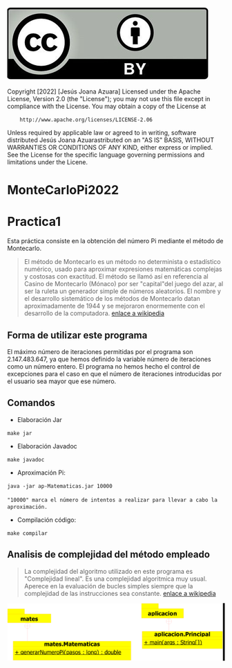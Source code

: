 ![Copyright.png](Copyright.png)

Copyright [2022] [Jesús Joana Azuara]
Licensed under the Apache License, Version 2.0 (the "License");
you may not use this file except in compliance with the License.
You may obtain a copy of the License at

        http://www.apache.org/licenses/LICENSE-2.06

Unless required by applicable law or agreed to in writing, software distributed Jesús Joana Azuarastributed on an "AS IS" BASIS, WITHOUT WARRANTIES OR CONDITIONS OF ANY KIND, either express or implied. See the License for the specific language governing permissions and limitations under the Licene.

# MonteCarloPi2022

# Practica1
Esta práctica consiste en la obtención del número Pi mediante el método de Montecarlo.
> El método de Montecarlo es un método no determinista o estadístico numérico, usado para aproximar expresiones matemáticas complejas y costosas con exactitud. El método se llamó así en referencia al Casino de Montecarlo (Mónaco) por ser "capital"del juego del azar, al ser la ruleta un generador simple de números aleatorios. El nombre y el desarrollo sistemático de los métodos de Montecarlo datan aproximadamente de 1944 y se mejoraron enormemente con el desarrollo de la computadora.
[enlace a wikipedia](https://es.wikipedia.org/wiki/Método_de_Montecarlo)

## Forma de utilizar este programa 

El máximo número de iteraciones permitidas por el programa son 2.147.483.647, ya que hemos definido la variable número de iteraciones como un número entero.
El programa no hemos hecho el control de excepciones para el caso en que el número de iteraciones introducidas por el usuario sea mayor que ese número.

## Comandos

- Elaboración Jar
```shell
make jar
```
- Elaboración Javadoc
```shell
make javadoc
```
- Aproximación Pi:
```shell
java -jar ap-Matematicas.jar 10000

"10000" marca el número de intentos a realizar para llevar a cabo la aproximación.
```

- Compilación código: 
```shell
make compilar
```


## Analisis de complejidad del método empleado
> La complejidad del algoritmo utilizado en este programa es "Complejidad lineal". Es una complejidad algoritmica muy usual. Aperece en la evaluación de bucles simples siempre que la complejidad de las instrucciones sea constante.
[enlace a wikipedia](https://monografias.com/trabajos27/complejidad-algoritmica/complejidad_algoritmica.shtml#complej)


![Copyright.png](DiagramaUmbrello.png)


